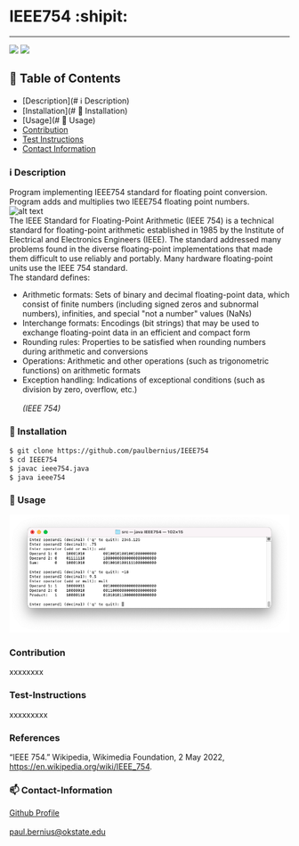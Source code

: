 # IEEE754 :shipit:
----

<a href="https://img.shields.io/badge/License-undefined-brightgreen"><img src="https://img.shields.io/badge/License-undefined-brightgreen"></a>
<a href="https://www.java.com/en/"><img src="https://img.shields.io/badge/Language-Java-orange"></a>


## :book: Table of Contents
- [Description](# :information_source: Description)
- [Installation](# :calling: Installation)
- [Usage](# :wrench: Usage)
- [Contribution](#contribution)
- [Test Instructions](#test-instructions)
- [Contact Information](#contact-information)

### :information_source: Description
Program implementing IEEE754 standard for floating point conversion. Program adds and multiplies two IEEE754 floating point numbers.
<br/>
![alt text](https://upload.wikimedia.org/wikipedia/commons/thumb/d/d2/Float_example.svg/1180px-Float_example.svg.png?raw=true)
<br/>
The IEEE Standard for Floating-Point Arithmetic (IEEE 754) is a technical standard for floating-point arithmetic established in 1985 by the Institute of Electrical and Electronics Engineers (IEEE). The standard addressed many problems found in the diverse floating-point implementations that made them difficult to use reliably and portably. Many hardware floating-point units use the IEEE 754 standard.
<br/>The standard defines:
- Arithmetic formats: Sets of binary and decimal floating-point data, which consist of finite numbers (including signed zeros and subnormal numbers), infinities, and special "not a number" values (NaNs)
- Interchange formats: Encodings (bit strings) that may be used to exchange floating-point data in an efficient and compact form
- Rounding rules: Properties to be satisfied when rounding numbers during arithmetic and conversions
- Operations: Arithmetic and other operations (such as trigonometric functions) on arithmetic formats
- Exception handling: Indications of exceptional conditions (such as division by zero, overflow, etc.)
<br/><br/>*(IEEE 754)*



### :calling: Installation

```
$ git clone https://github.com/paulbernius/IEEE754
$ cd IEEE754
$ javac ieee754.java
$ java ieee754
```

### :wrench: Usage

![alt text](https://github.com/paulbernius/IEEE754/blob/main/sc.png?raw=true)

### Contribution
xxxxxxxx

### Test-Instructions
xxxxxxxxx

### References
“IEEE 754.” Wikipedia, Wikimedia Foundation, 2 May 2022, https://en.wikipedia.org/wiki/IEEE_754.

### :mailbox: Contact-Information
[Github Profile](https://github.com/paulbernius)
<br/><br/>
paul.bernius@okstate.edu




